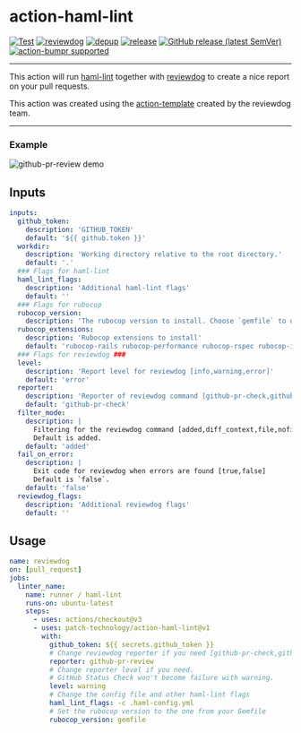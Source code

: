 # action-haml-lint


[![Test](https://github.com/patch-technology/action-haml-lint/workflows/Test/badge.svg)](https://github.com/patch-technology/action-haml-lint/actions?query=workflow%3ATest)
[![reviewdog](https://github.com/patch-technology/action-haml-lint/workflows/reviewdog/badge.svg)](https://github.com/patch-technology/action-haml-lint/actions?query=workflow%3Areviewdog)
[![depup](https://github.com/patch-technology/action-haml-lint/workflows/depup/badge.svg)](https://github.com/patch-technology/action-haml-lint/actions?query=workflow%3Adepup)
[![release](https://github.com/patch-technology/action-haml-lint/workflows/release/badge.svg)](https://github.com/patch-technology/action-haml-lint/actions?query=workflow%3Arelease)
[![GitHub release (latest SemVer)](https://img.shields.io/github/v/release/patch-technology/action-haml-lint?logo=github&sort=semver)](https://github.com/patch-technology/action-haml-lint/releases)
[![action-bumpr supported](https://img.shields.io/badge/bumpr-supported-ff69b4?logo=github&link=https://github.com/haya14busa/action-bumpr)](https://github.com/haya14busa/action-bumpr)

---
This action will run [haml-lint](https://github.com/sds/haml-lint) together with [reviewdog](https://github.com/reviewdog/reviewdog) to create a nice report on your pull requests. 

This action was created using the [action-template](https://github.com/reviewdog/action-template) created by the reviewdog team. 

---

### Example
![github-pr-review demo](https://user-images.githubusercontent.com/9164583/81692519-d0d9e900-945e-11ea-9557-59fb3305665e.png)

<!-- TODO: Add image like above for github-pr-check reporter -->

## Inputs

```yaml
inputs:
  github_token:
    description: 'GITHUB_TOKEN'
    default: '${{ github.token }}'
  workdir:
    description: 'Working directory relative to the root directory.'
    default: '.'
  ### Flags for haml-lint
  haml_lint_flags:
    description: 'Additional haml-lint flags'
    default: ''
  ### Flags for rubocop
  rubocop_version:
    description: 'The rubocop version to install. Choose `gemfile` to use the version from your gemfile'
  rubocop_extensions:
    description: 'Rubocop extensions to install'
    default: 'rubocop-rails rubocop-performance rubocop-rspec rubocop-i18n rubocop-rake'
  ### Flags for reviewdog ###
  level:
    description: 'Report level for reviewdog [info,warning,error]'
    default: 'error'
  reporter:
    description: 'Reporter of reviewdog command [github-pr-check,github-check,github-pr-review].'
    default: 'github-pr-check'
  filter_mode:
    description: |
      Filtering for the reviewdog command [added,diff_context,file,nofilter].
      Default is added.
    default: 'added'
  fail_on_error:
    description: |
      Exit code for reviewdog when errors are found [true,false]
      Default is `false`.
    default: 'false'
  reviewdog_flags:
    description: 'Additional reviewdog flags'
    default: ''
```

## Usage

```yaml
name: reviewdog
on: [pull_request]
jobs:
  linter_name:
    name: runner / haml-lint
    runs-on: ubuntu-latest
    steps:
      - uses: actions/checkout@v3
      - uses: patch-technology/action-haml-lint@v1
        with:
          github_token: ${{ secrets.github_token }}
          # Change reviewdog reporter if you need [github-pr-check,github-check,github-pr-review].
          reporter: github-pr-review
          # Change reporter level if you need.
          # GitHub Status Check won't become failure with warning.
          level: warning
          # Change the config file and other haml-lint flags
          haml_lint_flags: -c .haml-config.yml
          # Set the rubocop version to the one from your Gemfile
          rubocop_version: gemfile
```
